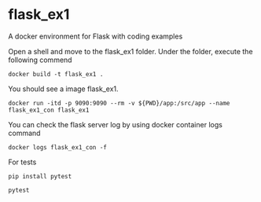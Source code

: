 # flask_ex1
A docker environment for Flask with coding examples

Open a shell and move to the flask_ex1 folder. Under the folder, execute the following commend
```
docker build -t flask_ex1 .
``` 

You should see a image flask_ex1.

```
docker run -itd -p 9090:9090 --rm -v ${PWD}/app:/src/app --name flask_ex1_con flask_ex1
```

You can check the flask server log by using docker container logs command

```
docker logs flask_ex1_con -f
```

For tests

```
pip install pytest
``` 

```
pytest
``` 

